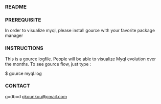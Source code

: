 
### README

### PREREQUISITE
In order to visualize myql, please install gource with your
favorite package manager

### INSTRUCTIONS
This is a gource logfile.
People will be able to visualize Myql evolution over the months.
To see gource flow, just type :

$ gource myql.log

### CONTACT

godbod
[gkounkou@gmail.com](gkounkou@gmail.com)
